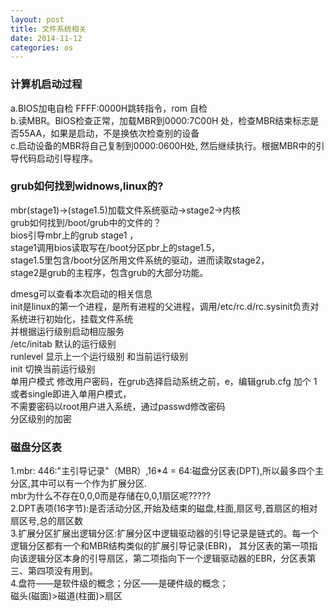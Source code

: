 ```yaml
---
layout: post
title: 文件系统相关
date: 2014-11-12
categories: os
---
```


### 计算机启动过程
a.BIOS加电自检 FFFF:0000H跳转指令，rom 自检  
b.读MBR。BIOS检查正常，加载MBR到0000:7C00H 处，检查MBR结束标志是否55AA，如果是启动，不是换依次检查别的设备  
c.启动设备的MBR将自己复制到0000:0600H处, 然后继续执行。根据MBR中的引导代码启动引导程序。

### grub如何找到widnows,linux的?
mbr(stage1)->(stage1.5)加载文件系统驱动->stage2->内核  
grub如何找到/boot/grub中的文件的？  
bios引导mbr上的grub stage1 ，  
stage1调用bios读取写在/boot分区pbr上的stage1.5，  
stage1.5里包含/boot分区所用文件系统的驱动，进而读取stage2，  
stage2是grub的主程序，包含grub的大部分功能。  

dmesg可以查看本次启动的相关信息  
init是linux的第一个进程，是所有进程的父进程，调用/etc/rc.d/rc.sysinit负责对系统进行初始化，挂载文件系统  
并根据运行级别启动相应服务    
/etc/initab 默认的运行级别  
runlevel 显示上一个运行级别 和当前运行级别  
init 切换当前运行级别  
单用户模式 修改用户密码，在grub选择启动系统之前，e，编辑grub.cfg 加个 1 或者single即进入单用户模式，  
不需要密码以root用户进入系统，通过passwd修改密码  
分区级别的加密    

### 磁盘分区表
1.mbr: 446:"主引导记录"（MBR）,16*4 = 64:磁盘分区表(DPT),所以最多四个主分区,其中可以有一个作为扩展分区.  
mbr为什么不存在0,0,0而是存储在0,0,1扇区呢?????  
2.DPT表项(16字节):是否活动分区,开始及结束的磁盘,柱面,扇区号,首扇区的相对扇区号,总的扇区数  
3.扩展分区扩展出逻辑分区:扩展分区中逻辑驱动器的引导记录是链式的。每一个逻辑分区都有一个和MBR结构类似的扩展引导记录(EBR)，  其分区表的第一项指向该逻辑分区本身的引导扇区，第二项指向下一个逻辑驱动器的EBR，分区表第三、第四项没有用到。  
4.盘符——是软件级的概念；分区——是硬件级的概念；   
磁头(磁面)>磁道(柱面)>扇区
